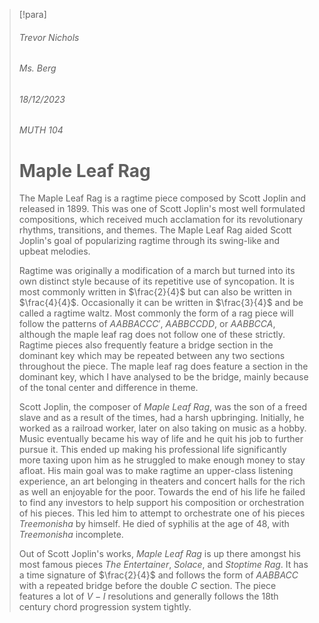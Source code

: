 > [!para]
> ###### Trevor Nichols
> ###### Ms. Berg
> ###### 18/12/2023
> ###### MUTH 104
> # Maple Leaf Rag
> 
> The Maple Leaf Rag is a ragtime piece composed by Scott Joplin and released in 1899. This was one of Scott Joplin's most well formulated compositions, which received much acclamation for its revolutionary rhythms, transitions, and themes. The Maple Leaf Rag aided Scott Joplin's goal of popularizing ragtime through its swing-like and upbeat melodies.
> 
>Ragtime was originally a modification of a march but turned into its own distinct style because of its repetitive use of syncopation. It is most commonly written in $\frac{2}{4}$ but can also be written in $\frac{4}{4}$. Occasionally it can be written in $\frac{3}{4}$ and be called a ragtime waltz. Most commonly the form of a rag piece will follow the patterns of $AABBACCC'$, $AABBCCDD$, or $AABBCCA$, although the maple leaf rag does not follow one of these strictly. Ragtime pieces also frequently feature a bridge section in the dominant key which may be repeated between any two sections throughout the piece. The maple leaf rag does feature a section in the dominant key, which I have analysed to be the bridge, mainly because of the tonal center and difference in theme.
>
> Scott Joplin, the composer of *Maple Leaf Rag*, was the son of a freed slave and as a result of the times, had a harsh upbringing. Initially, he worked as a railroad worker, later on also taking on music as a hobby. Music eventually became his way of life and he quit his job to further pursue it. This ended up making his professional life significantly more taxing upon him as he struggled to make enough money to stay afloat. His main goal was to make ragtime an upper-class listening experience, an art belonging in theaters and concert halls for the rich as well an enjoyable for the poor. Towards the end of his life he failed to find any investors to help support his composition or orchestration of his pieces. This led him to attempt to orchestrate one of his pieces *Treemonisha* by himself. He died of syphilis at the age of 48, with *Treemonisha* incomplete.
> 
> Out of Scott Joplin's works, *Maple Leaf Rag* is up there amongst his most famous pieces *The Entertainer*, *Solace*, and *Stoptime Rag*. It has a time signature of $\frac{2}{4}$ and follows the form of $AABBACC$ with a repeated bridge before the double $C$ section. The piece features a lot of $V-I$ resolutions and generally follows the 18th century chord progression system tightly. 
